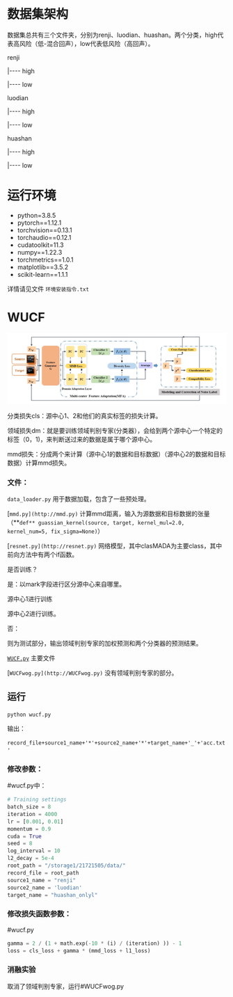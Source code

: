 # 数据集架构

数据集总共有三个文件夹，分别为renji、luodian、huashan。两个分类，high代表高风险（低-混合回声），low代表低风险（高回声）。

renji

|---- high

|---- low

luodian

|---- high

|---- low

huashan

|---- high

|---- low

# 运行环境

- python=3.8.5
- pytorch==1.12.1
- torchvision==0.13.1
- torchaudio==0.12.1
- cudatoolkit=11.3
- numpy==1.22.3
- torchmetrics==1.0.1
- matplotlib==3.5.2
- scikit-learn==1.1.1

详情请见文件 `环境安装指令.txt`


# WUCF

![Read%20Me%20914d5639974d425388a226b8a631ae29/image%201.png](https://github.com/BioCenter-SHU/DCLCN/blob/main/DCLCN.png)

分类损失cls：源中心1、2和他们的真实标签的损失计算。

领域损失dm：就是要训练领域判别专家(分类器），会给到两个源中心一个特定的标签（0，1)，来判断送过来的数据是属于哪个源中心。

mmd损失：分成两个来计算（源中心1的数据和目标数据）（源中心2的数据和目标数据）计算mmd损失。

### 文件：

`data_loader.py` 用于数据加载，包含了一些预处理。

[`mmd.py](http://mmd.py)` 计算mmd距离，输入为源数据和目标数据的张量（**`def** guassian_kernel(source, target, kernel_mul=2.0, kernel_num=5, fix_sigma=None)`）

[`resnet.py](http://resnet.py)` 网络模型，其中clasMADA为主要class，其中前向方法中有两个if函数。

是否训练？

是：以mark字段进行区分源中心来自哪里。

源中心1进行训练

源中心2进行训练。

否：

则为测试部分，输出领域判别专家的加权预测和两个分类器的预测结果。

[`WUCF.py`](http://WUCF.py) 主要文件

[`WUCFwog.py](http://WUCFwog.py)` 没有领域判别专家的部分。

## 运行

`python wucf.py`

输出：

`record_file+source1_name+'*'+source2_name+'*'+target_name+'_'+'acc.txt'`

### 修改参数：

#wucf.py中：

```python
# Training settings
batch_size = 8
iteration = 4000
lr = [0.001, 0.01]
momentum = 0.9
cuda = True
seed = 8
log_interval = 10
l2_decay = 5e-4
root_path = "/storage1/21721505/data/"
record_file = root_path
source1_name = "renji"
source2_name = 'luodian'
target_name = "huashan_onlyl"
```

### 修改损失函数参数：

#wucf.py

```python
gamma = 2 / (1 + math.exp(-10 * (i) / (iteration) )) - 1
loss = cls_loss + gamma * (mmd_loss + l1_loss)
```

### 消融实验

取消了领域判别专家，运行#WUCFwog.py
